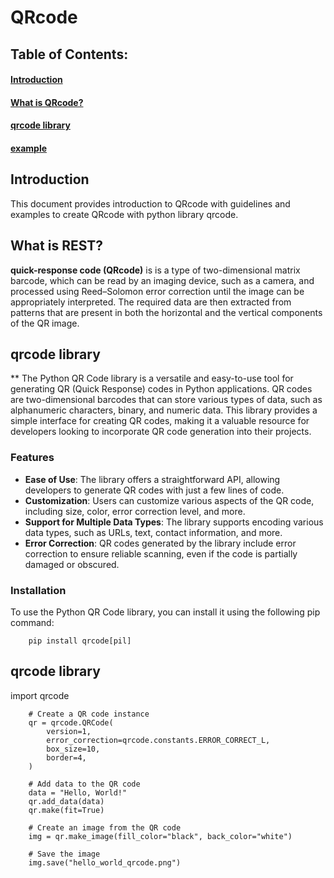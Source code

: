 # QRcode

## Table of Contents:
#### [Introduction](#introduction)
#### [What is QRcode?](#what-is-QRcode)
#### [qrcode library](#qrcode_library)
#### [example](example)

## Introduction
<a id='introduction'></a>
This document provides introduction to QRcode with guidelines and examples to create QRcode with python library qrcode.

## What is REST?
<a id='what-is-QRcode'></a>
**quick-response code (QRcode)** is is a type of two-dimensional matrix barcode, which can be read by an imaging device, such as a camera, and processed using Reed–Solomon error correction until the image can be appropriately interpreted. The required data are then extracted from patterns that are present in both the horizontal and the vertical components of the QR image.


## qrcode library
<a id='qrcode_library'></a>
** The Python QR Code library is a versatile and easy-to-use tool for generating QR (Quick Response) codes in Python applications. QR codes are two-dimensional barcodes that can store various types of data, such as alphanumeric characters, binary, and numeric data. This library provides a simple interface for creating QR codes, making it a valuable resource for developers looking to incorporate QR code generation into their projects.

### Features

- **Ease of Use**: The library offers a straightforward API, allowing developers to generate QR codes with just a few lines of code.
- **Customization**: Users can customize various aspects of the QR code, including size, color, error correction level, and more.
- **Support for Multiple Data Types**: The library supports encoding various data types, such as URLs, text, contact information, and more.
- **Error Correction**: QR codes generated by the library include error correction to ensure reliable scanning, even if the code is partially damaged or obscured.

### Installation

To use the Python QR Code library, you can install it using the following pip command:


        pip install qrcode[pil]



## qrcode library
<a id='example'></a>
        import qrcode

        # Create a QR code instance
        qr = qrcode.QRCode(
            version=1,
            error_correction=qrcode.constants.ERROR_CORRECT_L,
            box_size=10,
            border=4,
        )

        # Add data to the QR code
        data = "Hello, World!"
        qr.add_data(data)
        qr.make(fit=True)

        # Create an image from the QR code
        img = qr.make_image(fill_color="black", back_color="white")

        # Save the image
        img.save("hello_world_qrcode.png")
